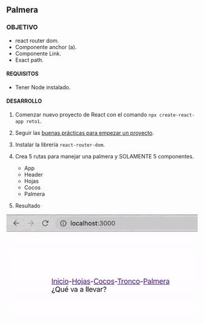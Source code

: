## Palmera

### OBJETIVO
- react router dom.
- Componente anchor (a).
- Componente Link.
- Exact path.

#### REQUISITOS
- Tener Node instalado.

#### DESARROLLO

1. Comenzar nuevo proyecto de React con el comando `npx create-react-app reto1`.

2. Seguir las [buenas prácticas para empezar un proyecto](../../BuenasPracticas/EmpezandoProyectos/Readme.md).

3. Instalar la librería `react-router-dom`.

4. Crea 5 rutas para manejar una palmera y SOLAMENTE 5 componentes.
	- App
	- Header
	- Hojas
	- Cocos
	- Palmera

5. Resultado
<img src="./public/resultado.gif">
